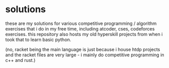 # solutions
these are my solutions for various competitive programming / algorithm exercises that i do in my free time,
including atcoder, cses, codeforces exercises. this repository also hosts my old hyperskill projects
from when i took that to learn basic python.

(no, racket being the main language is just because i house htdp projects and the racket files are very large - 
i mainly do competitive programming in c++ and rust.)
